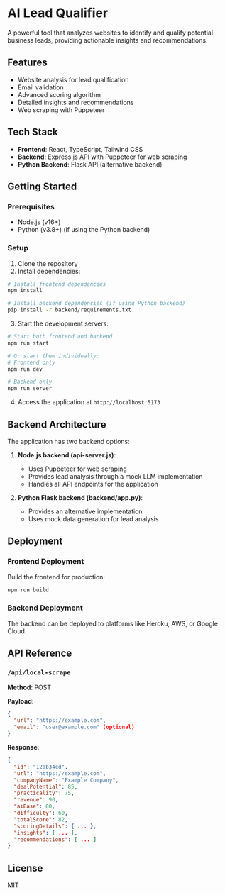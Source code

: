 # AI Lead Qualifier

A powerful tool that analyzes websites to identify and qualify potential business leads, providing actionable insights and recommendations.

## Features

- Website analysis for lead qualification
- Email validation
- Advanced scoring algorithm
- Detailed insights and recommendations
- Web scraping with Puppeteer

## Tech Stack

- **Frontend**: React, TypeScript, Tailwind CSS
- **Backend**: Express.js API with Puppeteer for web scraping
- **Python Backend**: Flask API (alternative backend)

## Getting Started

### Prerequisites

- Node.js (v16+)
- Python (v3.8+) (if using the Python backend)

### Setup

1. Clone the repository
2. Install dependencies:

```bash
# Install frontend dependencies
npm install

# Install backend dependencies (if using Python backend)
pip install -r backend/requirements.txt
```

3. Start the development servers:

```bash
# Start both frontend and backend
npm run start

# Or start them individually:
# Frontend only
npm run dev

# Backend only
npm run server
```

4. Access the application at `http://localhost:5173`

## Backend Architecture

The application has two backend options:

1. **Node.js backend (api-server.js)**: 
   - Uses Puppeteer for web scraping
   - Provides lead analysis through a mock LLM implementation
   - Handles all API endpoints for the application

2. **Python Flask backend (backend/app.py)**:
   - Provides an alternative implementation
   - Uses mock data generation for lead analysis

## Deployment

### Frontend Deployment

Build the frontend for production:

```bash
npm run build
```

### Backend Deployment

The backend can be deployed to platforms like Heroku, AWS, or Google Cloud.

## API Reference

### `/api/local-scrape`

**Method**: POST

**Payload**:
```json
{
  "url": "https://example.com",
  "email": "user@example.com" (optional)
}
```

**Response**:
```json
{
  "id": "12ab34cd",
  "url": "https://example.com",
  "companyName": "Example Company",
  "dealPotential": 85,
  "practicality": 75,
  "revenue": 90,
  "aiEase": 80,
  "difficulty": 60,
  "totalScore": 82,
  "scoringDetails": { ... },
  "insights": [ ... ],
  "recommendations": [ ... ]
}
```

## License

MIT